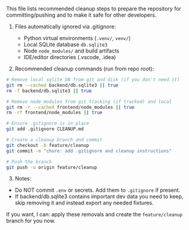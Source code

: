 This file lists recommended cleanup steps to prepare the repository for committing/pushing and to make it safe for other developers.

1. Files automatically ignored via .gitignore:
   - Python virtual environments (`.venv/`, `venv/`)
   - Local SQLite database `db.sqlite3`
   - Node `node_modules/` and build artifacts
   - IDE/editor directories (.vscode, .idea)

2. Recommended cleanup commands (run from repo root):

```bash
# Remove local sqlite DB from git and disk (if you don't need it)
git rm --cached backend/db.sqlite3 || true
rm -f backend/db.sqlite3 || true

# Remove node_modules from git tracking (if tracked) and local
git rm -r --cached frontend/node_modules || true
rm -rf frontend/node_modules || true

# Ensure .gitignore is in place
git add .gitignore CLEANUP.md

# Create a cleanup branch and commit
git checkout -b feature/cleanup
git commit -m "chore: add .gitignore and cleanup instructions"

# Push the branch
git push -u origin feature/cleanup
```

3. Notes:
 - Do NOT commit `.env` or secrets. Add them to `.gitignore` if present.
 - If backend/db.sqlite3 contains important dev data you need to keep, skip removing it and instead export any needed fixtures.

If you want, I can: apply these removals and create the `feature/cleanup` branch for you now.
